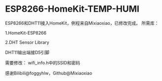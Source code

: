 # ESP8266-HomeKit-TEMP-HUMI
ESP8266和DHT11接入HomeKit，例程来自Mixiaoxiao，已修改完成。
所需库：

1.HomeKit-ESP8266

2.DHT Sensor Library

DHT11输出端接D5引脚

需要修改：
wifi_info.h中的SSID和密码

感谢Bilibili@foggyhlw，Github@Mixiaoxiao
